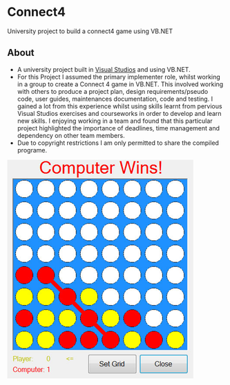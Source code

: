 # Connect4
University project to build a connect4 game using VB.NET

## About
* A university project built in [Visual Studios](https://www.visualstudio.com/) and using VB.NET. 
* For this Project I assumed the primary implementer role, whilst working in a group to create a Connect 4 game in VB.NET. This involved working with others to produce a project plan, design requirements/pseudo code, user guides, maintenances documentation, code and testing. I gained a lot from this experience whilst using skills learnt from pervious Visual Studios exercises and courseworks in order to develop and learn new skills. I enjoying working in a team and found that this particular project highlighted the importance of deadlines, time management and dependency on other team members.
* Due to copyright restrictions I am only permitted to share the compiled programe. 

![connect4](https://github.com/Freid001/connect4/blob/master/img/screen1.jpg)
